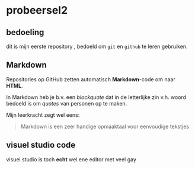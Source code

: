# probeersel2

## bedoeling
dit is mijn eerste repository , bedoeld om `git` en `github` te leren gebruiken.

## Markdown 
 
Repositories op GitHub zetten automatisch **Markdown**-code om naar **HTML**. 
 
In Markdown heb je b.v. een *blockquote* dat in de letterlijke zin v.h. woord bedoeld is om *quotes* van personen op te maken. 
 
Mijn leerkracht zegt wel eens: 
> Markdown is een zeer handige opmaaktaal voor eenvoudige tekstjes

## visuel studio code
visuel studio is toch **echt** wel ene editor met veel gay
